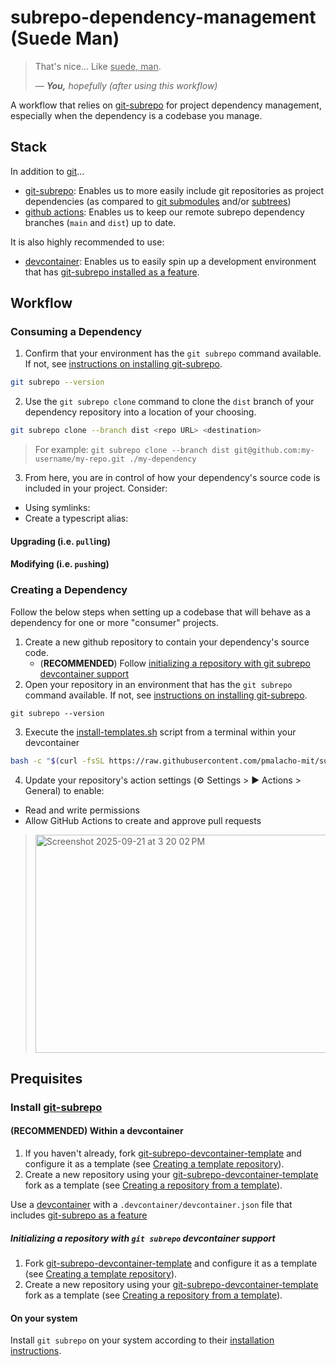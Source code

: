 # subrepo-dependency-management (Suede Man)

> That's nice... Like <u>suede, man</u>.
> 
> — <cite><em><strong>You,</strong> hopefully</em> (after using this workflow)</cite>

A workflow that relies on [git-subrepo](https://github.com/ingydotnet/git-subrepo) for project dependency management, especially when the dependency is a codebase you manage. 

## Stack

In addition to [git](https://git-scm.com/)...

- [git-subrepo](https://github.com/ingydotnet/git-subrepo): Enables us to more easily include git repositories as project dependencies (as compared to [git submodules](https://www.atlassian.com/git/tutorials/git-submodule) and/or [subtrees](https://www.atlassian.com/git/tutorials/git-subtree))  
- [github actions](https://github.com/features/actions): Enables us to keep our remote subrepo dependency branches (`main` and `dist`) up to date.

It is also highly recommended to use:
- [devcontainer](https://containers.dev/): Enables us to easily spin up a development environment that has [git-subrepo installed as a feature](https://github.com/pmalacho-mit/devcontainer-features/tree/main/src/git-subrepo).

## Workflow

### Consuming a Dependency

1. Confirm that your environment has the `git subrepo` command available. If not, see [instructions on installing git-subrepo]().

```bash
git subrepo --version
```

2. Use the `git subrepo clone` command to clone the `dist` branch of your dependency repository into a location of your choosing.

```bash
git subrepo clone --branch dist <repo URL> <destination>
```

> For example: `git subrepo clone --branch dist git@github.com:my-username/my-repo.git ./my-dependency`

3. From here, you are in control of how your dependency's source code is included in your project. Consider:
  - Using symlinks:
  - Create a typescript alias:

#### Upgrading (i.e. `pull`ing)
 
#### Modifying (i.e. `push`ing)

### Creating a Dependency

Follow the below steps when setting up a codebase that will behave as a dependency for one or more "consumer" projects.

1. Create a new github repository to contain your dependency's source code.
   - (**RECOMMENDED**) Follow [initializing a repository with git subrepo devcontainer support]()
2. Open your repository in an environment that has the `git subrepo` command available. If not, see [instructions on installing git-subrepo]().

```
git subrepo --version
```

3. Execute the [install-templates.sh](https://github.com/pmalacho-mit/subrepo-dependency-management/blob/main/scripts/install-templates.sh) script from a terminal within your devcontainer

```bash
bash -c "$(curl -fsSL https://raw.githubusercontent.com/pmalacho-mit/subrepo-dependency-management/refs/heads/main/scripts/install-templates.sh)"
```

4. Update your repository's action settings (⚙️ Settings > ▶️ Actions > General) to enable:
- Read and write permissions
- Allow GitHub Actions to create and approve pull requests
> <img width="755" height="349" alt="Screenshot 2025-09-21 at 3 20 02 PM" src="https://github.com/user-attachments/assets/0595ad07-1bbb-4421-a876-161b2f1b1c24" />

## Prequisites

### Install [git-subrepo](https://github.com/ingydotnet/git-subrepo) 

#### (RECOMMENDED) Within a devcontainer

1. If you haven't already, fork [git-subrepo-devcontainer-template](https://github.com/pmalacho-mit/git-subrepo-devcontainer-template) and configure it as a template (see [Creating a template repository](https://docs.github.com/en/repositories/creating-and-managing-repositories/creating-a-template-repository)). 
2. Create a new repository using your [git-subrepo-devcontainer-template](https://github.com/pmalacho-mit/git-subrepo-devcontainer-template) fork as a template (see [Creating a repository from a template](https://docs.github.com/en/repositories/creating-and-managing-repositories/creating-a-repository-from-a-template)).

Use a [devcontainer](https://containers.dev/) with a `.devcontainer/devcontainer.json` file that includes [git-subrepo as a feature](https://github.com/pmalacho-mit/devcontainer-features/tree/main/src/git-subrepo)

##### Initializing a repository with `git subrepo` devcontainer support

1. Fork [git-subrepo-devcontainer-template](https://github.com/pmalacho-mit/git-subrepo-devcontainer-template) and configure it as a template (see [Creating a template repository](https://docs.github.com/en/repositories/creating-and-managing-repositories/creating-a-template-repository)). 
2. Create a new repository using your [git-subrepo-devcontainer-template](https://github.com/pmalacho-mit/git-subrepo-devcontainer-template) fork as a template (see [Creating a repository from a template](https://docs.github.com/en/repositories/creating-and-managing-repositories/creating-a-repository-from-a-template)).

#### On your system

Install `git subrepo` on your system according to their [installation instructions](https://github.com/ingydotnet/git-subrepo?tab=readme-ov-file#installation).
